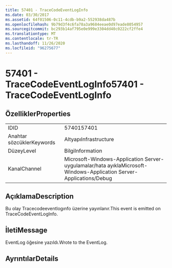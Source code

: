 ```yaml
---
title: 57401 - TraceCodeEventLogInfo
ms.date: 03/30/2017
ms.assetid: 64f01506-0c11-4cdb-b9a2-552938da487b
ms.openlocfilehash: 9b79d3f4c6fa78a3a9684eeae0d97eade8054957
ms.sourcegitcommit: bc293b14af795e0e999e3304dd40c0222cf2ffe4
ms.translationtype: MT
ms.contentlocale: tr-TR
ms.lasthandoff: 11/26/2020
ms.locfileid: "96275677"
---
```

# <a name="57401---tracecodeeventloginfo"></a><span data-ttu-id="b1e01-102">57401 - TraceCodeEventLogInfo</span><span class="sxs-lookup"><span data-stu-id="b1e01-102">57401 - TraceCodeEventLogInfo</span></span>

## <a name="properties"></a><span data-ttu-id="b1e01-103">Özellikler</span><span class="sxs-lookup"><span data-stu-id="b1e01-103">Properties</span></span>  
  
|||  
|-|-|  
|<span data-ttu-id="b1e01-104">ID</span><span class="sxs-lookup"><span data-stu-id="b1e01-104">ID</span></span>|<span data-ttu-id="b1e01-105">57401</span><span class="sxs-lookup"><span data-stu-id="b1e01-105">57401</span></span>|  
|<span data-ttu-id="b1e01-106">Anahtar sözcükler</span><span class="sxs-lookup"><span data-stu-id="b1e01-106">Keywords</span></span>|<span data-ttu-id="b1e01-107">Altyapı</span><span class="sxs-lookup"><span data-stu-id="b1e01-107">Infrastructure</span></span>|  
|<span data-ttu-id="b1e01-108">Düzey</span><span class="sxs-lookup"><span data-stu-id="b1e01-108">Level</span></span>|<span data-ttu-id="b1e01-109">Bilgi</span><span class="sxs-lookup"><span data-stu-id="b1e01-109">Information</span></span>|  
|<span data-ttu-id="b1e01-110">Kanal</span><span class="sxs-lookup"><span data-stu-id="b1e01-110">Channel</span></span>|<span data-ttu-id="b1e01-111">Microsoft-Windows-Application Server-uygulamalar/hata ayıkla</span><span class="sxs-lookup"><span data-stu-id="b1e01-111">Microsoft-Windows-Application Server-Applications/Debug</span></span>|  
  
## <a name="description"></a><span data-ttu-id="b1e01-112">Açıklama</span><span class="sxs-lookup"><span data-stu-id="b1e01-112">Description</span></span>  

 <span data-ttu-id="b1e01-113">Bu olay Tracecodeeventlogınfo üzerine yayınlanır.</span><span class="sxs-lookup"><span data-stu-id="b1e01-113">This event is emitted on TraceCodeEventLogInfo.</span></span>  
  
## <a name="message"></a><span data-ttu-id="b1e01-114">İleti</span><span class="sxs-lookup"><span data-stu-id="b1e01-114">Message</span></span>  

 <span data-ttu-id="b1e01-115">EventLog öğesine yazıldı.</span><span class="sxs-lookup"><span data-stu-id="b1e01-115">Wrote to the EventLog.</span></span>  
  
## <a name="details"></a><span data-ttu-id="b1e01-116">Ayrıntılar</span><span class="sxs-lookup"><span data-stu-id="b1e01-116">Details</span></span>
